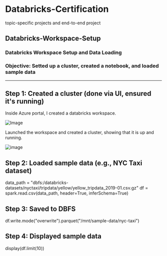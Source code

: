 # Databricks-Certification
topic-specific projects and end-to-end project



## Databricks-Workspace-Setup
### Databricks Workspace Setup and Data Loading
### Objective: Setted up a cluster, created a notebook, and loaded sample data

***

## Step 1: Created a cluster (done via UI, ensured it's running)


Inside Azure portal, I created a databricks workspace.

![Image](https://github.com/user-attachments/assets/a88f6a81-5806-422f-9a5f-ff971e009f6e)



Launched the workspace and created a cluster, showing that it is up and running.

![image](https://github.com/user-attachments/assets/cf216769-df1a-4111-afda-2b0d27ee31be)


## Step 2: Loaded sample data (e.g., NYC Taxi dataset)
data_path = "dbfs:/databricks-datasets/nyctaxi/tripdata/yellow/yellow_tripdata_2019-01.csv.gz"
df = spark.read.csv(data_path, header=True, inferSchema=True)


## Step 3: Saved to DBFS
df.write.mode("overwrite").parquet("/mnt/sample-data/nyc-taxi")



## Step 4: Displayed sample data
display(df.limit(10))
